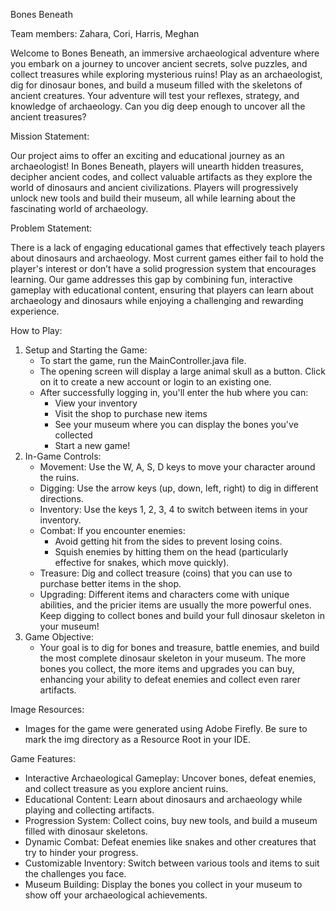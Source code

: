 Bones Beneath

Team members: Zahara, Cori, Harris, Meghan

Welcome to Bones Beneath, an immersive archaeological adventure where you embark on a journey to uncover ancient secrets, solve puzzles, and collect treasures while exploring mysterious ruins! Play as an archaeologist, dig for dinosaur bones, and build a museum filled with the skeletons of ancient creatures. Your adventure will test your reflexes, strategy, and knowledge of archaeology. Can you dig deep enough to uncover all the ancient treasures?

Mission Statement:

Our project aims to offer an exciting and educational journey as an archaeologist! In Bones Beneath, players will unearth hidden treasures, decipher ancient codes, and collect valuable artifacts as they explore the world of dinosaurs and ancient civilizations. Players will progressively unlock new tools and build their museum, all while learning about the fascinating world of archaeology.

Problem Statement:

There is a lack of engaging educational games that effectively teach players about dinosaurs and archaeology. Most current games either fail to hold the player's interest or don’t have a solid progression system that encourages learning. Our game addresses this gap by combining fun, interactive gameplay with educational content, ensuring that players can learn about archaeology and dinosaurs while enjoying a challenging and rewarding experience.

How to Play:
1. Setup and Starting the Game:
    * To start the game, run the MainController.java file.
    * The opening screen will display a large animal skull as a button. Click on it to create a new account or login to an existing one.
    * After successfully logging in, you'll enter the hub where you can:
        * View your inventory
        * Visit the shop to purchase new items
        * See your museum where you can display the bones you've collected
        * Start a new game!
2. In-Game Controls:
    * Movement: Use the W, A, S, D keys to move your character around the ruins.
    * Digging: Use the arrow keys (up, down, left, right) to dig in different directions.
    * Inventory: Use the keys 1, 2, 3, 4 to switch between items in your inventory.
    * Combat: If you encounter enemies:
        * Avoid getting hit from the sides to prevent losing coins.
        * Squish enemies by hitting them on the head (particularly effective for snakes, which move quickly).
    * Treasure: Dig and collect treasure (coins) that you can use to purchase better items in the shop.
    * Upgrading: Different items and characters come with unique abilities, and the pricier items are usually the more powerful ones. Keep digging to collect bones and build your full dinosaur skeleton in your museum!
3. Game Objective:
    * Your goal is to dig for bones and treasure, battle enemies, and build the most complete dinosaur skeleton in your museum. The more bones you collect, the more items and upgrades you can buy, enhancing your ability to defeat enemies and collect even rarer artifacts.

Image Resources:
* Images for the game were generated using Adobe Firefly. Be sure to mark the img directory as a Resource Root in your IDE.

Game Features:
* Interactive Archaeological Gameplay: Uncover bones, defeat enemies, and collect treasure as you explore ancient ruins.
* Educational Content: Learn about dinosaurs and archaeology while playing and collecting artifacts.
* Progression System: Collect coins, buy new tools, and build a museum filled with dinosaur skeletons.
* Dynamic Combat: Defeat enemies like snakes and other creatures that try to hinder your progress.
* Customizable Inventory: Switch between various tools and items to suit the challenges you face.
* Museum Building: Display the bones you collect in your museum to show off your archaeological achievements.

